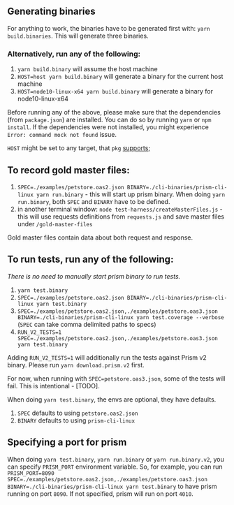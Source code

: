 ## Generating binaries

For anything to work, the binaries have to be generated first with: `yarn build.binaries`. This will generate three binaries.

### Alternatively, run any of the following:

1. `yarn build.binary` will assume the host machine
2. `HOST=host yarn build.binary` will generate a binary for the current host machine
3. `HOST=node10-linux-x64 yarn build.binary` will generate a binary for node10-linux-x64

Before running any of the above, please make sure that the dependencies (from `package.json`) are installed.
You can do so by running `yarn` or `npm install`. 
If the dependencies were not installed, you might experience `Error: command mock not found` issue.

`HOST` might be set to any target, that `pkg` [supports](https://github.com/zeit/pkg#targets);

## To record gold master files:

1. `SPEC=./examples/petstore.oas2.json BINARY=./cli-binaries/prism-cli-linux yarn run.binary` - this will start up prism binary. When doing `yarn run.binary`, both `SPEC` and `BINARY` have to be defined.
2. in another terminal window: `node test-harness/createMasterFiles.js` - this will use requests definitions from `requests.js` and save master files under `/gold-master-files`

Gold master files contain data about both request and response.

##  To run tests, run any of the following:

*There is no need to manually start prism binary to run tests.*

1. `yarn test.binary`
2. `SPEC=./examples/petstore.oas2.json BINARY=./cli-binaries/prism-cli-linux yarn test.binary`
3. `SPEC=./examples/petstore.oas2.json,./examples/petstore.oas3.json BINARY=./cli-binaries/prism-cli-linux yarn test.coverage --verbose` (`SPEC` can take comma delimited paths to specs)
4. `RUN_V2_TESTS=1 SPEC=./examples/petstore.oas2.json,./examples/petstore.oas3.json yarn test.binary`

Adding `RUN_V2_TESTS=1` will additionally run the tests against Prism v2 binary. Please run `yarn download.prism.v2` first.

For now, when running with `SPEC=petstore.oas3.json`, some of the tests will fail. This is intentional - [TODO].

When doing `yarn test.binary`, the envs are optional, they have defaults.

1. `SPEC` defaults to using `petstore.oas2.json`
2. `BINARY` defaults to using `prism-cli-linux`

## Specifying a port for prism

When doing `yarn test.binary`, `yarn run.binary` or `yarn run.binary.v2`, you can specify `PRISM_PORT` environment variable.
So, for example, you can run `PRISM_PORT=8090 SPEC=./examples/petstore.oas2.json,./examples/petstore.oas3.json BINARY=./cli-binaries/prism-cli-linux yarn test.binary`
to have prism running on port `8090`. If not specified, prism will run on port `4010`.
